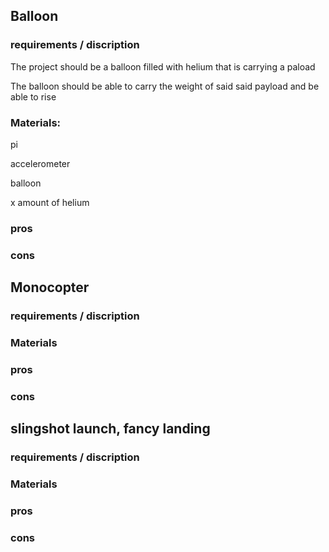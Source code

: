 ## Balloon

### requirements / discription

The project should be a balloon filled with helium that is carrying a paload

The balloon should be able to carry the weight of said said payload and be able to rise

### Materials:

pi

accelerometer

balloon

x amount of helium


### pros

### cons

## Monocopter

### requirements / discription

### Materials

### pros

### cons

## slingshot launch, fancy landing

### requirements / discription

### Materials

### pros

### cons
